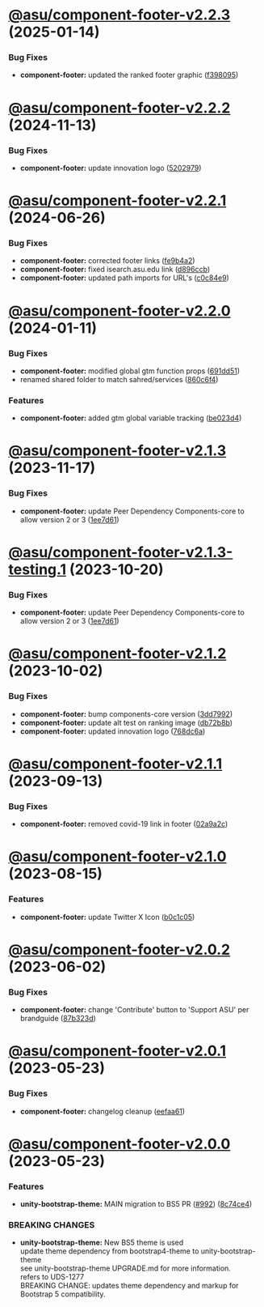 # [@asu/component-footer-v2.2.3](https://github.com/asu/asu-unity-stack/compare/@asu/component-footer-v2.2.2...@asu/component-footer-v2.2.3) (2025-01-14)


### Bug Fixes

* **component-footer:** updated the ranked footer graphic ([f398095](https://github.com/asu/asu-unity-stack/commit/f39809513b98537386f591cbf4ee09288c823907))

# [@asu/component-footer-v2.2.2](https://github.com/asu/asu-unity-stack/compare/@asu/component-footer-v2.2.1...@asu/component-footer-v2.2.2) (2024-11-13)


### Bug Fixes

* **component-footer:** update innovation logo ([5202979](https://github.com/asu/asu-unity-stack/commit/5202979587887a2ef089e4c89f892d83120ee056))

# [@asu/component-footer-v2.2.1](https://github.com/asu/asu-unity-stack/compare/@asu/component-footer-v2.2.0...@asu/component-footer-v2.2.1) (2024-06-26)


### Bug Fixes

* **component-footer:** corrected footer links ([fe9b4a2](https://github.com/asu/asu-unity-stack/commit/fe9b4a24a5ac116c36eb2025fc35285487031f89))
* **component-footer:** fixed isearch.asu.edu link ([d896ccb](https://github.com/asu/asu-unity-stack/commit/d896ccb8bbd805e7a77650b7318f3c4acec3fae8))
* **component-footer:** updated path imports for URL's ([c0c84e9](https://github.com/asu/asu-unity-stack/commit/c0c84e9f5a03edd922b81405a0a96f374639e473))

# [@asu/component-footer-v2.2.0](https://github.com/asu/asu-unity-stack/compare/@asu/component-footer-v2.1.3...@asu/component-footer-v2.2.0) (2024-01-11)


### Bug Fixes

* **component-footer:** modified global gtm function props ([691dd51](https://github.com/asu/asu-unity-stack/commit/691dd5194311c58ed6cc6ca5daf723fc27054eb4))
* renamed shared folder to match sahred/services ([860c6f4](https://github.com/asu/asu-unity-stack/commit/860c6f44d42119956cbaa36d8c9d8798613c76fa))


### Features

* **component-footer:** added gtm global variable tracking ([be023d4](https://github.com/asu/asu-unity-stack/commit/be023d4c51e16a614f5a5965bb21dc1bc3f0efb0))

# [@asu/component-footer-v2.1.3](https://github.com/asu/asu-unity-stack/compare/@asu/component-footer-v2.1.2...@asu/component-footer-v2.1.3) (2023-11-17)


### Bug Fixes

* **component-footer:** update Peer Dependency Components-core to allow version 2 or 3 ([1ee7d61](https://github.com/asu/asu-unity-stack/commit/1ee7d618609c93d882ef832b901486f54e73d6e7))

# [@asu/component-footer-v2.1.3-testing.1](https://github.com/asu/asu-unity-stack/compare/@asu/component-footer-v2.1.2...@asu/component-footer-v2.1.3-testing.1) (2023-10-20)


### Bug Fixes

* **component-footer:** update Peer Dependency Components-core to allow version 2 or 3 ([1ee7d61](https://github.com/asu/asu-unity-stack/commit/1ee7d618609c93d882ef832b901486f54e73d6e7))

# [@asu/component-footer-v2.1.2](https://github.com/asu/asu-unity-stack/compare/@asu/component-footer-v2.1.1...@asu/component-footer-v2.1.2) (2023-10-02)


### Bug Fixes

* **component-footer:** bump components-core version ([3dd7992](https://github.com/asu/asu-unity-stack/commit/3dd79920239e48e59d7c0f044f417ffdfec6fb80))
* **component-footer:** update alt test on ranking image ([db72b8b](https://github.com/asu/asu-unity-stack/commit/db72b8b2959bef85d414d99a1a4eed6a1044b79f))
* **component-footer:** updated innovation logo ([768dc6a](https://github.com/asu/asu-unity-stack/commit/768dc6a18334ea95f5e7a7a8d5d088bed7352ca7))

# [@asu/component-footer-v2.1.1](https://github.com/asu/asu-unity-stack/compare/@asu/component-footer-v2.1.0...@asu/component-footer-v2.1.1) (2023-09-13)


### Bug Fixes

* **component-footer:** removed covid-19 link in footer ([02a9a2c](https://github.com/asu/asu-unity-stack/commit/02a9a2c6edd745ab3787f7c4945f5f698e6460cd))

# [@asu/component-footer-v2.1.0](https://github.com/asu/asu-unity-stack/compare/@asu/component-footer-v2.0.2...@asu/component-footer-v2.1.0) (2023-08-15)


### Features

* **component-footer:** update Twitter X Icon ([b0c1c05](https://github.com/asu/asu-unity-stack/commit/b0c1c051cff01a4a42a7e1bedcc9e7e0d363a68e))

# [@asu/component-footer-v2.0.2](https://github.com/asu/asu-unity-stack/compare/@asu/component-footer-v2.0.1...@asu/component-footer-v2.0.2) (2023-06-02)


### Bug Fixes

* **component-footer:** change 'Contribute' button to 'Support ASU' per brandguide ([87b323d](https://github.com/asu/asu-unity-stack/commit/87b323df73cd5a440cbd037f7be6d74f148fe0b7))

# [@asu/component-footer-v2.0.1](https://github.com/asu/asu-unity-stack/compare/@asu/component-footer-v2.0.0...@asu/component-footer-v2.0.1) (2023-05-23)


### Bug Fixes

* **component-footer:** changelog cleanup ([eefaa61](https://github.com/asu/asu-unity-stack/commit/eefaa614df8b8c48986445d4981a05531c75cfaa))

# [@asu/component-footer-v2.0.0](https://github.com/asu/asu-unity-stack/compare/@asu/component-footer-v1.2.2...@asu/component-footer-v2.0.0) (2023-05-23)


### Features

* **unity-bootstrap-theme:** MAIN migration to BS5 PR ([#992](https://github.com/asu/asu-unity-stack/issues/992)) ([8c74ce4](https://github.com/asu/asu-unity-stack/commit/8c74ce4dc65278839b207b9ae895ea76e8e2195d))


### BREAKING CHANGES

* **unity-bootstrap-theme:** New BS5 theme is used<br>
update theme dependency from bootstrap4-theme to unity-bootstrap-theme<br>
see unity-bootstrap-theme UPGRADE.md for more information.<br>
refers to UDS-1277<br>
BREAKING CHANGE: updates theme dependency and markup for Bootstrap 5 compatibility.
